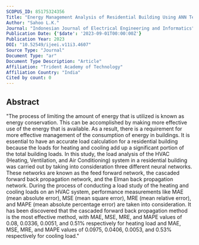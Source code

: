 ```yaml
---
SCOPUS_ID: 85175324356
Title: "Energy Management Analysis of Residential Building Using ANN Techniques"
Author: "Sahoo L.K."
Journal: "Indonesian Journal of Electrical Engineering and Informatics"
Publication Date: {'$date': '2023-09-01T00:00:00Z'}
Publication Year: 2023
DOI: "10.52549/ijeei.v11i3.4607"
Source Type: "Journal"
Document Type: "ar"
Document Type Description: "Article"
Affiliation: "Trident Academy of Technology"
Affiliation Country: "India"
Cited by count: 0
---
```


## Abstract
"The process of limiting the amount of energy that is utilized is known as energy conservation. This can be accomplished by making more effective use of the energy that is available. As a result, there is a requirement for more effective management of the consumption of energy in buildings. It is essential to have an accurate load calculation for a residential building because the loads for heating and cooling add up a significant portion of the total building loads. In this study, the load analysis of the HVAC (Heating, Ventilation, and Air Conditioning) system in a residential building was carried out by taking into consideration three different neural networks. These networks are known as the feed forward network, the cascaded forward back propagation network, and the Elman back propagation network. During the process of conducting a load study of the heating and cooling loads on an HVAC system, performance measurements like MAE (mean absolute error), MSE (mean square error), MRE (mean relative error), and MAPE (mean absolute percentage error) are taken into consideration. It has been discovered that the cascaded forward back propagation method is the most effective method, with MAE, MSE, MRE, and MAPE values of 0.08, 0.0336, 0.0051, and 0.51% respectively for heating load and MAE, MSE, MRE, and MAPE values of 0.0975, 0.0406, 0.0053, and 0.53% respectively for cooling load."
